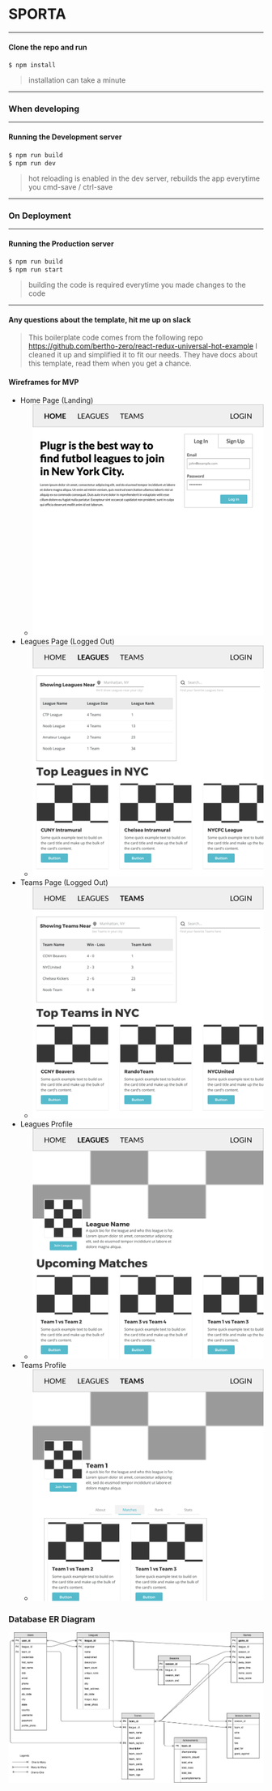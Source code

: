 # SPORTA

----	
#### Clone the repo and run 
    $ npm install
>installation can take a minute


----
### When developing


----
#### Running the Development server
	$ npm run build
	$ npm run dev
> hot reloading is enabled in the dev server, rebuilds the app everytime you cmd-save / ctrl-save


----
### On Deployment


----
#### Running the Production server
	$ npm run build
	$ npm run start
> building the code is required everytime you made changes to the code 


----
#### Any questions about the template, hit me up on slack
> This boilerplate code comes from the following repo
> https://github.com/bertho-zero/react-redux-universal-hot-example 
> I cleaned it up and simplified it to fit our needs. They have docs about this template, read them when you get a chance.

#### Wireframes for MVP

+ Home Page (Landing)
	+ ![Home Page (Landing)](assets/01-home.png)
+ Leagues Page (Logged Out)
    + ![Leagues Page (Logged Out)](assets/02-leagues-logged-out.png)
+ Teams Page (Logged Out)
	+ ![Teams Page (Logged Out)](assets/03-teams-logged-out.png)
+ Leagues Profile
	+ ![Leagues Profile](assets/04-leagues-profile.png)
+ Teams Profile
	+ ![Teams Profile](assets/05-teams-profile.png)

### Database ER Diagram
![ER Diagram](assets/plugr_er_diagram.png)
